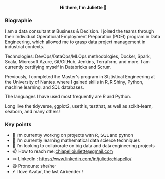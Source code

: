 <p align="center"><strong>Hi there, I'm Juliette 👋</strong></p>

<!--
**C-Juliette/C-Juliette** is a ✨ _special_ ✨ repository because its `README.md` (this file) appears on your GitHub profile.

Here are some ideas to get you started:
-->
### Biographie

I am a data consultant at Business & Decision. I joined the teams through their Individual Operational Employment Preparation (POEI) program in Data Engineering, which allowed me to grasp data project management in industrial contexts.

Technologies: DevOps/DataOps/MLOps methodologies, Docker, Spark, Scala, Microsoft Azure, Git/GitHub, Jenkins, Terraform, and more.
I am currently certifying myself in Databricks and Scrum.

Previously, I completed the Master's program in Statistical Engineering at the University of Nantes, where I gained skills in R, R Shiny, Python, machine learning, and SQL databases.

The languages I have used most frequently are R and Python.

Long live the tidyverse, ggplot2, usethis, testthat, as well as scikit-learn, seaborn, and many others!

### Key points

- 🔭 I’m currently working on projects with R, SQL and python 
- 🌱 I’m currently learning mathematical data science techniques
- 👯 I’m looking to collaborate on big data and data engineering projects
- 📫 How to reach me: chiapellojuliette@gmail.com
- 🪢 LinkedIn : https://www.linkedin.com/in/juliettechiapello/
- 😄 Pronouns: she/her
- ⚡ I love Avatar, the last Airbender !
